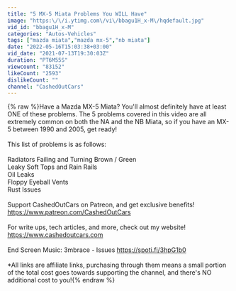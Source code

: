 ```yaml
---
title: "5 MX-5 Miata Problems You WILL Have"
image: "https:\/\/i.ytimg.com\/vi\/bbagu1H_x-M\/hqdefault.jpg"
vid_id: "bbagu1H_x-M"
categories: "Autos-Vehicles"
tags: ["mazda miata","mazda mx-5","nb miata"]
date: "2022-05-16T15:03:38+03:00"
vid_date: "2021-07-13T19:30:03Z"
duration: "PT6M55S"
viewcount: "83152"
likeCount: "2593"
dislikeCount: ""
channel: "CashedOutCars"
---
```

{% raw %}Have a Mazda MX-5 Miata? You'll almost definitely have at least ONE of these problems. The 5 problems covered in this video are all extremely common on both the NA and the NB Miata, so if you have an MX-5 between 1990 and 2005, get ready! <br /><br />This list of problems is as follows:<br /><br />Radiators Failing and Turning Brown / Green<br />Leaky Soft Tops and Rain Rails<br />Oil Leaks<br />Floppy Eyeball Vents<br />Rust Issues<br /><br />Support CashedOutCars on Patreon, and get exclusive benefits!<br /><a rel="nofollow" target="blank" href="https://www.patreon.com/CashedOutCars">https://www.patreon.com/CashedOutCars</a><br /><br />For write ups, tech articles, and more, check out my website!<br /><a rel="nofollow" target="blank" href="https://www.cashedoutcars.com">https://www.cashedoutcars.com</a><br /><br />End Screen Music: 3mbrace - Issues <a rel="nofollow" target="blank" href="https://spoti.fi/3hpG1b0">https://spoti.fi/3hpG1b0</a><br /><br />*All links are affiliate links, purchasing through them means a small portion of the total cost goes towards supporting the channel, and there's NO additional cost to you!{% endraw %}
